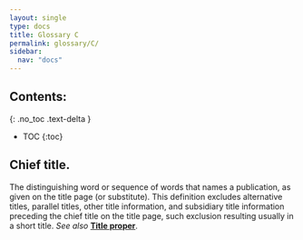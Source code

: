 ```yaml
---
layout: single
type: docs
title: Glossary C
permalink: glossary/C/
sidebar:
  nav: "docs"
---
```


## Contents:
{: .no_toc .text-delta }

- TOC
{:toc}

## **Chief title**.
The distinguishing word or sequence of words that names a publication, as given on the title page (or substitute).  This definition excludes alternative titles, parallel titles, other title information, and subsidiary title information preceding the chief title on the title page, such exclusion resulting usually in a short title. *See also* **[Title proper](/DCRMR/glossary/T/#title-proper)**.